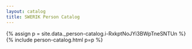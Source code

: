 ```yaml
---
layout: catalog
title: SWERIK Person Catalog
---
```

{% assign p = site.data._person-catalog.i-RxkptNoJYi3BWpTneSNTUn %}
{% include person-catalog.html p=p %}

